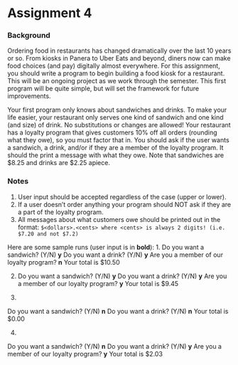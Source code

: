 # Assignment 4

### Background
Ordering food in restaurants has changed dramatically over the last 10 years or so. From kiosks in Panera to Uber Eats and beyond, diners now can make food choices (and pay) digitally almost everywhere. For this assignment, you should write a program to begin building a food kiosk for a restaurant. This will be an ongoing project as we work through the semester. This first program will be quite simple, but will set the framework for future improvements.

Your first program only knows about sandwiches and drinks. To make your life easier, your restaurant only serves one kind of sandwich and one kind (and size) of drink. No substitutions or changes are allowed! Your restaurant has a loyalty program that gives customers 10% off all orders (rounding what they owe), so you must factor that in. You should ask if the user wants a sandwich, a drink, and/or if they are a member of the loyalty program. It should the print a message with what they owe. Note that sandwiches are $8.25 and drinks are $2.25 apiece.

### Notes
1. User input should be accepted regardless of the case (upper or lower).
2. If a user doesn’t order anything your program should NOT ask if they are a part of the loyalty program.
3. All messages about what customers owe should be printed out in the format: `$<dollars>.<cents> where <cents> is always 2 digits! (i.e. $7.20 and not $7.2)`

Here are some sample runs (user input is in **bold**):
1. 
Do you want a sandwich? (Y/N) **y**
Do you want a drink? (Y/N) **y**
Are you a member of our loyalty program? **n**
Your total is $10.50

2. Do you want a sandwich? (Y/N) **y**
Do you want a drink? (Y/N) **y**
Are you a member of our loyalty program? **y**
Your total is $9.45

3.
Do you want a sandwich? (Y/N) **n**
Do you want a drink? (Y/N) **n**
Your total is $0.00

4.
Do you want a sandwich? (Y/N) **n**
Do you want a drink? (Y/N) **y**
Are you a member of our loyalty program? **y**
Your total is $2.03
